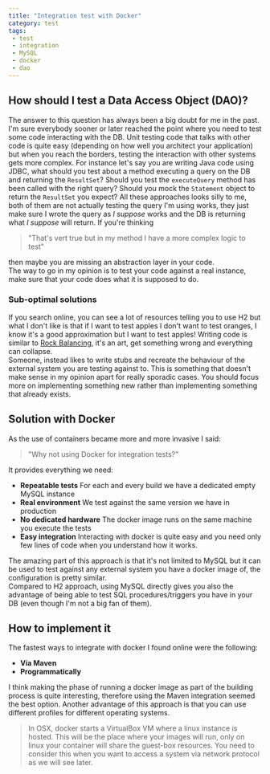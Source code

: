 ```yaml
---
title: "Integration test with Docker"
category: test
tags:
 - test
 - integration
 - MySQL
 - docker
 - dao
---
```


## How should I test a Data Access Object (DAO)? ##

The answer to this question has always been a big doubt for me in the past. I'm sure everybody sooner or later reached the point where you need to test some code interacting with the DB. Unit testing code that talks with other code is quite easy (depending on how well you architect your application) but when you reach the borders, testing the interaction with other systems gets more complex. For instance let's say you are writing Java code using JDBC, what should you test about a method executing a query on the DB and returning the `ResultSet`? Should you test the `executeQuery` method has been called with the right query? Should you mock the `Statement` object to return the `ResultSet` you expect? All these approaches looks silly to me, both of them are not actually testing the query I'm using works, they just make sure I wrote the query as _I suppose_ works and the DB is returning what _I suppose_ will return. If you're thinking

> "That's vert true but in my method I have a more complex logic to test"

then maybe you are missing an abstraction layer in your code.   
The way to go in my opinion is to test your code against a real instance, make sure that your code does what it is supposed to do.


### Sub-optimal solutions ###

If you search online, you can see a lot of resources telling you to use H2 but what I don't like is that if I want to test apples I don't want to test oranges, I know it's a good approximation but I want to test apples! Writing code is similar to [Rock Balancing](https://en.wikipedia.org/wiki/Rock_balancing), it's an art, get something wrong and everything can collapse.   
Someone, instead likes to write stubs and recreate the behaviour of the external system you are testing against to. This is something that doesn't make sense in my opinion apart for really sporadic cases. You should focus more on implementing something new rather than implementing something that already exists.

## Solution with Docker ##

As the use of containers became more and more invasive I said:

>"Why not using Docker for integration tests?"

It provides everything we need:

- __Repeatable tests__ For each and every build we have a dedicated empty MySQL instance
- __Real environment__ We test against the same version we have in production
- __No dedicated hardware__ The docker image runs on the same machine you execute the tests 
- __Easy integration__ Interacting with docker is quite easy and you need only few lines of code when you understand how it works.

The amazing part of this approach is that it's not limited to MySQL but it can be used to test against any external system you have a docker image of, the configuration is pretty similar.   
Compared to H2 approach, using MySQL directly gives you also the advantage of being able to test SQL procedures/triggers you have in your DB (even though I'm not a big fan of them).

## How to implement it ##

The fastest ways to integrate with docker I found online were the following:

- __Via Maven__
- __Programmatically__

I think making the phase of running a docker image as part of the building process is quite interesting, therefore using the Maven integration seemed the best option. Another advantage of this approach is that you can use different profiles for different operating systems.

> In OSX, docker starts a VirtualBox VM where a linux instance is hosted. This will be the place where your images will run, only on linux your container will share the guest-box resources. You need to consider this when you want to access a system via network protocol as we will see later.

